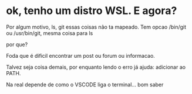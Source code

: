 # ok, tenho um distro WSL. E agora?

Por algum motivo, ls, git essas coisas não ta mapeado.
Tem opcao /bin/git ou /usr/bin/git, mesma coisa para ls

por que?

Foda que é dificil encontrar um post ou forum ou informacao.

Talvez seja coisa demais, por enquanto lendo o erro já ajuda: adicionar ao PATH.

Na real depende de como o VSCODE liga o terminal... bom saber